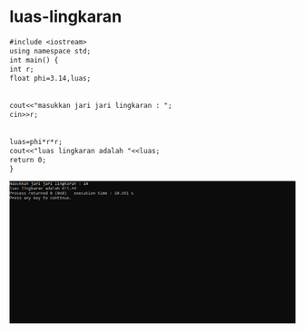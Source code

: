 # luas-lingkaran


    #include <iostream>
    using namespace std;
    int main() {
    int r;
    float phi=3.14,luas;


    cout<<"masukkan jari jari lingkaran : ";
    cin>>r;


    luas=phi*r*r;
    cout<<"luas lingkaran adalah "<<luas;
    return 0;
    }
    
    
![img](https://raw.githubusercontent.com/VIKTORKEVIN/luas-lingkaran/master/luas%20lingkaran.png)

